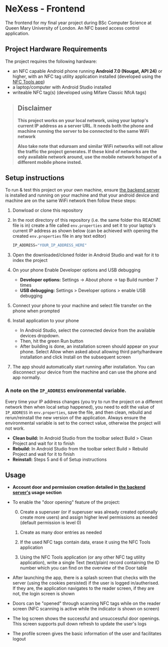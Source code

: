 # NeXess - Frontend

The frontend for my final year project during BSc Computer Science at Queen Mary University of London. An NFC based access control application.

## Project Hardware Requirements

The project requires the following hardware:

- an NFC capable Android phone running **Android 7.0 (Nougat, API 24)** or higher, with an NFC tag utility application installed (developed using the [NFC Tools app](https://play.google.com/store/apps/details?id=com.wakdev.wdnfc&hl=en_GB))
- a laptop/computer with Android Studio installed
- writeable NFC tag(s) (developed using Mifare Classic NfcA tags)

> ## Disclaimer
>
> **This project works on your local network, using your laptop's current IP address as a server URL. It needs both the phone and machine running the server to be connected to the same WiFi network**
>
> **Also take note that eduroam and similar WiFi networks will not allow the traffic the project generates. If these kind of networks are the only available network around, use the mobile network hotspot of a different mobile phone insted.**

## Setup instructions

To run & test this project on your own machine, ensure [the backend server](https://github.com/kdVincler/NeXess_backend) is installed and running on your machine and that your android device and machine are on the same WiFi network then follow these steps:

1. Donwload or clone this repository

2. In the root directory of this repository (i.e. the same folder this README file is in) create a file called `env.properties` and set it to your laptop's current IP address as shown below (can be achieved with opening the created `env.properties` file in any text editor)

   ```kotlin
   IP_ADDRESS="YOUR_IP_ADDRESS_HERE"
   ```

3. Open the downloaded/cloned folder in Android Studio and wait for it to index the project

4. On your phone Enable Developer options and USB debugging

   - **Developer options:** Settings -> About phone -> tap Build number 7 times
   - **USB debugging:** Settings > Developer options > enable USB debugging

5. Connect your phone to your machine and select file transfer on the phone when prompted

6. Install application to your phone

   - In Android Studio, select the connected device from the available devices dropdown.
   - Then, hit the green Run button
   - After building is done, an installation screen should appear on your phone. Select Allow when asked about allowing third party/hardware installation and click Install on the subsequent screen

7. The app should automatically start running after installation. You can disconnect your device from the machine and can use the phone and app normally.

### A note on the `IP_ADDRESS` environmental variable.

Every time your IP address changes (you try to run the project on a different network then when local setup happened), you need to edit the value of `IP_ADDRESS` in `env.properties`, save the file, and then clean, rebuild and rerun/reinstall the new version of the application.
Always ensure the environmental variable is set to the correct value, otherwise the project will not work.

- **Clean build:** In Android Studio from the toolbar select Build > Clean Project and wait for it to finish
- **Rebuild:** In Android Studio from the toolbar select Build > Rebuild Project and wait for it to finish
- **Reinstall:** Steps 5 and 6 of Setup instructions

## Usage

- **Account door and permission creation detailed in [the backend server's](https://github.com/kdVincler/NeXess_backend) usage section**

- To enable the "door opening" feature of the project:

  0. Create a superuser (or if superuser was already created optionally create more users) and assign higher level permissions as needed (default permission is level 0)

  1. Create as many door entries as needed

  2. If the used NFC tags contain data, erase it using the NFC Tools application

  3. Using the NFC Tools application (or any other NFC tag utility application), write a single Text (text/plain) record containing the ID number which you can find on the overview of the Door table

- After launching the app, there is a splash screen that checks with the server (using the cookies persisted) if the user is logged in/autherised. If they are, the application navigates to the reader screen, if they are not, the login screen is shown

- Doors can be "opened" through scanning NFC tags while on the reader screen (NFC scanning is active while the indicator is shown on screen)

- The log screen shows the successful and unsuccessful door openings. This screen supports pull down refresh to update the user's logs

- The profile screen gives the basic information of the user and facilitates logout
